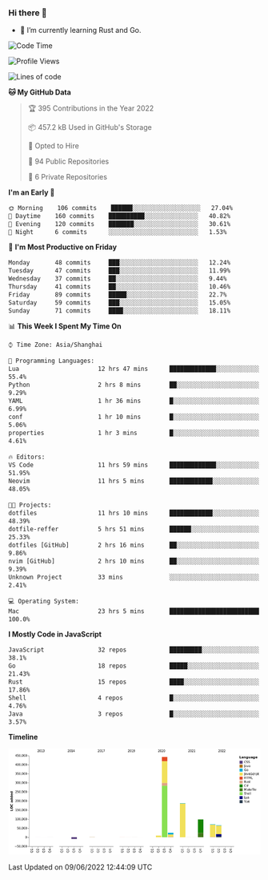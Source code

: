 ### Hi there 👋

- 🌱 I’m currently learning Rust and Go.

<!--START_SECTION:waka-->
![Code Time](http://img.shields.io/badge/Code%20Time-414%20hrs%2024%20mins-blue)

![Profile Views](http://img.shields.io/badge/Profile%20Views-0-blue)

![Lines of code](https://img.shields.io/badge/From%20Hello%20World%20I%27ve%20Written-896%20Thousand%20lines%20of%20code-blue)

**🐱 My GitHub Data** 

> 🏆 395 Contributions in the Year 2022
 > 
> 📦 457.2 kB Used in GitHub's Storage 
 > 
> 💼 Opted to Hire
 > 
> 📜 94 Public Repositories 
 > 
> 🔑 6 Private Repositories  
 > 
**I'm an Early 🐤** 

```text
🌞 Morning    106 commits    ██████░░░░░░░░░░░░░░░░░░░   27.04% 
🌆 Daytime    160 commits    ██████████░░░░░░░░░░░░░░░   40.82% 
🌃 Evening    120 commits    ███████░░░░░░░░░░░░░░░░░░   30.61% 
🌙 Night      6 commits      ░░░░░░░░░░░░░░░░░░░░░░░░░   1.53%

```
📅 **I'm Most Productive on Friday** 

```text
Monday       48 commits     ███░░░░░░░░░░░░░░░░░░░░░░   12.24% 
Tuesday      47 commits     ███░░░░░░░░░░░░░░░░░░░░░░   11.99% 
Wednesday    37 commits     ██░░░░░░░░░░░░░░░░░░░░░░░   9.44% 
Thursday     41 commits     ██░░░░░░░░░░░░░░░░░░░░░░░   10.46% 
Friday       89 commits     █████░░░░░░░░░░░░░░░░░░░░   22.7% 
Saturday     59 commits     ███░░░░░░░░░░░░░░░░░░░░░░   15.05% 
Sunday       71 commits     ████░░░░░░░░░░░░░░░░░░░░░   18.11%

```


📊 **This Week I Spent My Time On** 

```text
⌚︎ Time Zone: Asia/Shanghai

💬 Programming Languages: 
Lua                      12 hrs 47 mins      █████████████░░░░░░░░░░░░   55.4% 
Python                   2 hrs 8 mins        ██░░░░░░░░░░░░░░░░░░░░░░░   9.29% 
YAML                     1 hr 36 mins        █░░░░░░░░░░░░░░░░░░░░░░░░   6.99% 
conf                     1 hr 10 mins        █░░░░░░░░░░░░░░░░░░░░░░░░   5.06% 
properties               1 hr 3 mins         █░░░░░░░░░░░░░░░░░░░░░░░░   4.61%

🔥 Editors: 
VS Code                  11 hrs 59 mins      █████████████░░░░░░░░░░░░   51.95% 
Neovim                   11 hrs 5 mins       ████████████░░░░░░░░░░░░░   48.05%

🐱‍💻 Projects: 
dotfiles                 11 hrs 10 mins      ████████████░░░░░░░░░░░░░   48.39% 
dotfile-reffer           5 hrs 51 mins       ██████░░░░░░░░░░░░░░░░░░░   25.33% 
dotfiles [GitHub]        2 hrs 16 mins       ██░░░░░░░░░░░░░░░░░░░░░░░   9.86% 
nvim [GitHub]            2 hrs 10 mins       ██░░░░░░░░░░░░░░░░░░░░░░░   9.39% 
Unknown Project          33 mins             ░░░░░░░░░░░░░░░░░░░░░░░░░   2.41%

💻 Operating System: 
Mac                      23 hrs 5 mins       █████████████████████████   100.0%

```

**I Mostly Code in JavaScript** 

```text
JavaScript               32 repos            █████████░░░░░░░░░░░░░░░░   38.1% 
Go                       18 repos            █████░░░░░░░░░░░░░░░░░░░░   21.43% 
Rust                     15 repos            ████░░░░░░░░░░░░░░░░░░░░░   17.86% 
Shell                    4 repos             █░░░░░░░░░░░░░░░░░░░░░░░░   4.76% 
Java                     3 repos             █░░░░░░░░░░░░░░░░░░░░░░░░   3.57%

```


**Timeline**

![Chart not found](https://raw.githubusercontent.com/elton/elton/main/charts/bar_graph.png) 


 Last Updated on 09/06/2022 12:44:09 UTC
<!--END_SECTION:waka-->

<!--
**elton/elton** is a ✨ _special_ ✨ repository because its `README.md` (this file) appears on your GitHub profile.

Here are some ideas to get you started:

- 🔭 I’m currently working on ...
- 🌱 I’m currently learning ...
- 👯 I’m looking to collaborate on ...
- 🤔 I’m looking for help with ...
- 💬 Ask me about ...
- 📫 How to reach me: ...
- 😄 Pronouns: ...
- ⚡ Fun fact: ...
-->
